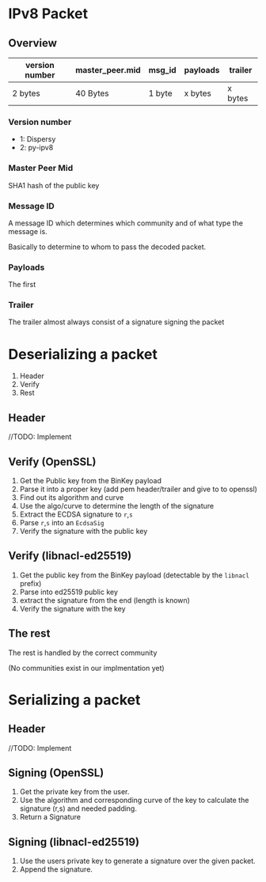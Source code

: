# IPv8 Packet

## Overview
| version number | master_peer.mid |    msg_id    |  payloads  |   trailer  |
|----------------|-----------------|--------------|------------|------------|
|    2 bytes     |    40 Bytes     |    1 byte    |   x bytes  |   x bytes  |


### Version number
* 1: Dispersy
* 2: py-ipv8

### Master Peer Mid
SHA1 hash of the public key

### Message ID
A message ID which determines which community and of what type the message is.

Basically to determine to whom to pass the decoded packet.

### Payloads
The first


### Trailer
The trailer almost always consist of a signature signing the packet

# Deserializing a packet
1. Header
2. Verify
3. Rest

## Header
//TODO: Implement

## Verify (OpenSSL)
1. Get the Public key from the BinKey payload
2. Parse it into a proper key (add pem header/trailer and give to to openssl)
3. Find out its algorithm and curve
4. Use the algo/curve to determine the length of the signature
5. Extract the ECDSA signature to `r`,`s`
6. Parse `r`,`s` into an `EcdsaSig`
7. Verify the signature with the public key

## Verify (libnacl-ed25519)
1. Get the public key from the BinKey payload (detectable by the `libnacl` prefix)
2. Parse into ed25519 public key
3. extract the signature from the end (length is known)
4. Verify the signature with the key

## The rest
The rest is handled by the correct community

(No communities exist in our implmentation yet)


# Serializing a packet

## Header
//TODO: Implement

## Signing (OpenSSL)
1. Get the private key from the user.
2. Use the algorithm and corresponding curve of the key to calculate the signature (r,s) and needed padding.
3. Return a Signature

## Signing (libnacl-ed25519)
1. Use the users private key to generate a signature over the given packet.
2. Append the signature.

